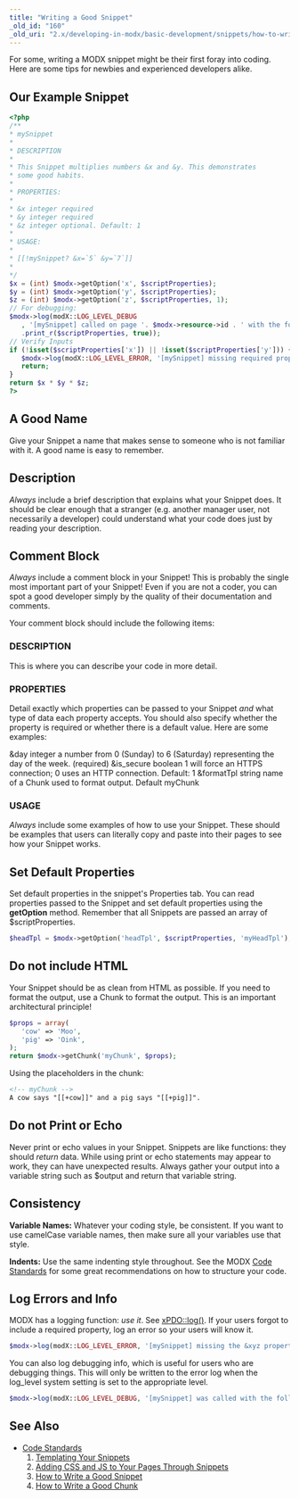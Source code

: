 ```yaml
---
title: "Writing a Good Snippet"
_old_id: "160"
_old_uri: "2.x/developing-in-modx/basic-development/snippets/how-to-write-a-good-snippet"
---
```


 For some, writing a MODX snippet might be their first foray into coding. Here are some tips for newbies and experienced developers alike.

## Our Example Snippet

 ``` php
<?php
/**
 * mySnippet
 *
 * DESCRIPTION
 *
 * This Snippet multiplies numbers &x and &y. This demonstrates
 * some good habits.
 *
 * PROPERTIES:
 *
 * &x integer required
 * &y integer required
 * &z integer optional. Default: 1
 *
 * USAGE:
 *
 * [[!mySnippet? &x=`5` &y=`7`]]
 *
 */
$x = (int) $modx->getOption('x', $scriptProperties);
$y = (int) $modx->getOption('y', $scriptProperties);
$z = (int) $modx->getOption('z', $scriptProperties, 1);
// For debugging:
$modx->log(modX::LOG_LEVEL_DEBUG
    , '[mySnippet] called on page '. $modx->resource->id . ' with the following properties: '
    .print_r($scriptProperties, true));
// Verify Inputs
if (!isset($scriptProperties['x']) || !isset($scriptProperties['y'])) {
    $modx->log(modX::LOG_LEVEL_ERROR, '[mySnippet] missing required properties &x and &y!');
    return;
}
return $x * $y * $z;
?>
```

## A Good Name

 Give your Snippet a name that makes sense to someone who is not familiar with it. A good name is easy to remember.

## Description

 _Always_ include a brief description that explains what your Snippet does. It should be clear enough that a stranger (e.g. another manager user, not necessarily a developer) could understand what your code does just by reading your description.

## Comment Block

 _Always_ include a comment block in your Snippet! This is probably the single most important part of your Snippet! Even if you are not a coder, you can spot a good developer simply by the quality of their documentation and comments.

 Your comment block should include the following items:

### DESCRIPTION
  
  This is where you can describe your code in more detail.
### PROPERTIES
  
  Detail exactly which properties can be passed to your Snippet _and_ what type of data each property accepts. You should also specify whether the property is required or whether there is a default value. Here are some examples:
  
  &day integer a number from 0 (Sunday) to 6 (Saturday) representing the day of the week. (required)
  &is\_secure boolean 1 will force an HTTPS connection; 0 uses an HTTP connection. Default: 1
  &formatTpl string name of a Chunk used to format output. Default myChunk

### USAGE
  
   _Always_ include some examples of how to use your Snippet. These should be examples that users can literally copy and paste into their pages to see how your Snippet works.

## Set Default Properties

 Set default properties in the snippet's Properties tab. You can read properties passed to the Snippet and set default properties using the **getOption** method. Remember that all Snippets are passed an array of $scriptProperties.

 ``` php
$headTpl = $modx->getOption('headTpl', $scriptProperties, 'myHeadTpl');
```

## Do not include HTML

 Your Snippet should be as clean from HTML as possible. If you need to format the output, use a Chunk to format the output. This is an important architectural principle!

 ``` php
$props = array(
    'cow' => 'Moo',
    'pig' => 'Oink',
);
return $modx->getChunk('myChunk', $props);
```

Using the placeholders in the chunk:

``` html
<!-- myChunk -->
A cow says "[[+cow]]" and a pig says "[[+pig]]".
```

## Do not Print or Echo

 Never print or echo values in your Snippet. Snippets are like functions: they should _return_ data. While using print or echo statements may appear to work, they can have unexpected results. Always gather your output into a variable string such as $output and return that variable string.

## Consistency

 **Variable Names:** Whatever your coding style, be consistent. If you want to use camelCase variable names, then make sure all your variables use that style.

 **Indents:** Use the same indenting style throughout. See the MODX [Code Standards](_legacy/developing-in-modx/code-standards) for some great recommendations on how to structure your code.

## Log Errors and Info

 MODX has a logging function: _use it_. See [xPDO::log()](extending-modx/xpdo/class-reference/xpdo/xpdo.log). If your users forgot to include a required property, log an error so your users will know it.

 ``` php
$modx->log(modX::LOG_LEVEL_ERROR, '[mySnippet] missing the &xyz property!');
```

 You can also log debugging info, which is useful for users who are debugging things. This will only be written to the error log when the log\_level system setting is set to the appropriate level.

 ``` php
$modx->log(modX::LOG_LEVEL_DEBUG, '[mySnippet] was called with the following properties: '.print_r($scriptProperties,true));
```

## See Also

- [Code Standards](_legacy/developing-in-modx/code-standards "Code Standards")
  1. [Templating Your Snippets](extending-modx/snippets/templating)
  2. [Adding CSS and JS to Your Pages Through Snippets](extending-modx/snippets/register-assets)
  3. [How to Write a Good Snippet](extending-modx/snippets/good-snippet)
  4. [How to Write a Good Chunk](extending-modx/snippets/good-chunk)
